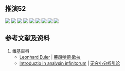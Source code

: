 ## 推演52

![](/images/无穷级数/欧拉的无穷分析引论中典型的推演实验/章3/推演52/52-1.jpg)
![](/images/无穷级数/欧拉的无穷分析引论中典型的推演实验/章3/推演52/52-2.jpg)
![](/images/无穷级数/欧拉的无穷分析引论中典型的推演实验/章3/推演52/52-3.jpg)
![](/images/无穷级数/欧拉的无穷分析引论中典型的推演实验/章3/推演52/52-4.jpg)
![](/images/无穷级数/欧拉的无穷分析引论中典型的推演实验/章3/推演52/52-5.jpg)
![](/images/无穷级数/欧拉的无穷分析引论中典型的推演实验/章3/推演52/52-6.jpg)
![](/images/无穷级数/欧拉的无穷分析引论中典型的推演实验/章3/推演52/52-7.jpg)
![](/images/无穷级数/欧拉的无穷分析引论中典型的推演实验/章3/推演52/52-8.jpg)
![](/images/无穷级数/欧拉的无穷分析引论中典型的推演实验/章3/推演52/52-9.jpg)

## 参考文献及资料

1. 维基百科
	- [Leonhard Euler](https://en.wikipedia.org/wiki/Leonhard_Euler) | [莱昂哈德·欧拉](https://zh.wikipedia.org/wiki/%E8%90%8A%E6%98%82%E5%93%88%E5%BE%B7%C2%B7%E6%AD%90%E6%8B%89) 
	- [Introductio in analysin infinitorum](https://en.wikipedia.org/wiki/Introductio_in_analysin_infinitorum) | [无穷小分析引论](https://zh.wikipedia.org/wiki/%E6%97%A0%E7%A9%B7%E5%B0%8F%E5%88%86%E6%9E%90%E5%BC%95%E8%AE%BA) 




